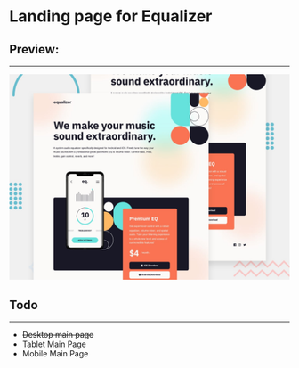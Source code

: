 # Landing page for Equalizer

## Preview:

---

![alt text](assets/preview.jpg "Preview")

## Todo

---

- ~~Desktop main page~~
- Tablet Main Page
- Mobile Main Page

